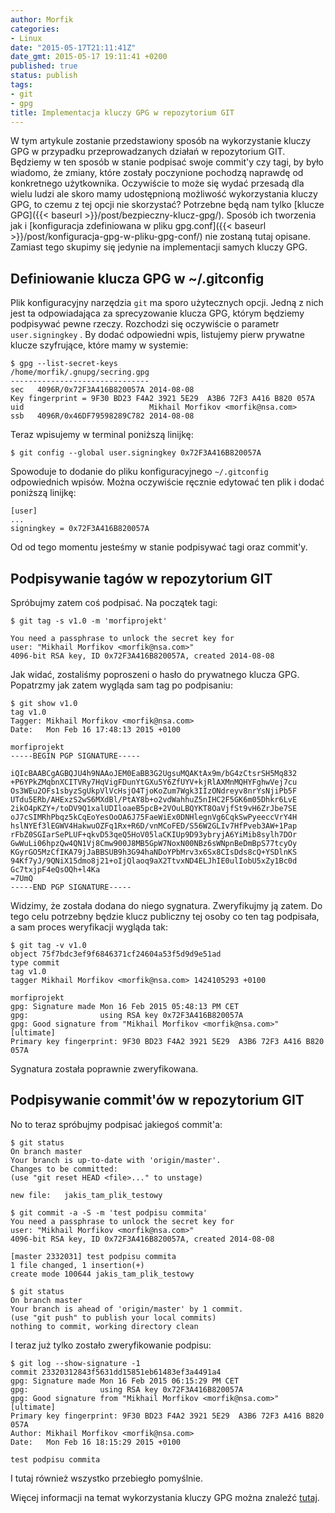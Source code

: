 ```yaml
---
author: Morfik
categories:
- Linux
date: "2015-05-17T21:11:41Z"
date_gmt: 2015-05-17 19:11:41 +0200
published: true
status: publish
tags:
- git
- gpg
title: Implementacja kluczy GPG w repozytorium GIT
---
```


W tym artykule zostanie przedstawiony sposób na wykorzystanie kluczy GPG w przypadku
przeprowadzanych działań w repozytorium GIT. Będziemy w ten sposób w stanie podpisać swoje commit'y
czy tagi, by było wiadomo, że zmiany, które zostały poczynione pochodzą naprawdę od konkretnego
użytkownika. Oczywiście to może się wydać przesadą dla wielu ludzi ale skoro mamy udostępnioną
możliwość wykorzystania kluczy GPG, to czemu z tej opcji nie skorzystać? Potrzebne będą nam tylko
[klucze GPG]({{< baseurl >}}/post/bezpieczny-klucz-gpg/). Sposób ich tworzenia jak i [konfiguracja
zdefiniowana w pliku gpg.conf]({{< baseurl >}}/post/konfiguracja-gpg-w-pliku-gpg-conf/) nie
zostaną tutaj opisane. Zamiast tego skupimy się jedynie na implementacji samych kluczy GPG.

<!--more-->
## Definiowanie klucza GPG w ~/.gitconfig

Plik konfiguracyjny narzędzia `git` ma sporo użytecznych opcji. Jedną z nich jest ta odpowiadająca
za sprecyzowanie klucza GPG, którym będziemy podpisywać pewne rzeczy. Rozchodzi się oczywiście o
parametr `user.signingkey` . By dodać odpowiedni wpis, listujemy pierw prywatne klucze szyfrujące,
które mamy w systemie:

    $ gpg --list-secret-keys
    /home/morfik/.gnupg/secring.gpg
    -------------------------------
    sec   4096R/0x72F3A416B820057A 2014-08-08
    Key fingerprint = 9F30 BD23 F4A2 3921 5E29  A3B6 72F3 A416 B820 057A
    uid                            Mikhail Morfikov <morfik@nsa.com>
    ssb   4096R/0x46DF79598289C782 2014-08-08

Teraz wpisujemy w terminal poniższą linijkę:

    $ git config --global user.signingkey 0x72F3A416B820057A

Spowoduje to dodanie do pliku konfiguracyjnego `~/.gitconfig` odpowiednich wpisów. Można oczywiście
ręcznie edytować ten plik i dodać poniższą linijkę:

    [user]
    ...
    signingkey = 0x72F3A416B820057A

Od od tego momentu jesteśmy w stanie podpisywać tagi oraz commit'y.

## Podpisywanie tagów w repozytorium GIT

Spróbujmy zatem coś podpisać. Na początek tagi:

    $ git tag -s v1.0 -m 'morfiprojekt'

    You need a passphrase to unlock the secret key for
    user: "Mikhail Morfikov <morfik@nsa.com>"
    4096-bit RSA key, ID 0x72F3A416B820057A, created 2014-08-08

Jak widać, zostaliśmy poproszeni o hasło do prywatnego klucza GPG. Popatrzmy jak zatem wygląda sam
tag po podpisaniu:

    $ git show v1.0
    tag v1.0
    Tagger: Mikhail Morfikov <morfik@nsa.com>
    Date:   Mon Feb 16 17:48:13 2015 +0100

    morfiprojekt
    -----BEGIN PGP SIGNATURE-----

    iQIcBAABCgAGBQJU4h9NAAoJEM0EaBB3G2UgsuMQAKtAx9m/bG4zCtsrSH5Mq832
    +P6YPkZMqbnXCITVRy7HqVigFDunYtGXu5Y6ZfUYV+kjRlAXMnMQHYFghwVej7cu
    Os3WEu2OFs1sbyzSgUkpVlVcHsjO4TjoKoZum7Wgk3IIzONdreyv8nrYsNjiPb5F
    UTdu5ERb/AHExzS2wS6MXdBl/PtAY8b+o2vdWahhuZ5nIHC2F5GK6m05Dhkr6LvE
    2ikO4pKZY+/toDV9Q1xalUDIloaeB5pcB+2VOuLBQYKT8OaVjfSt9vH6ZrJbe7SE
    oJ7cSIMRhPbqz5kCqEoYesOoOA6J75FaeWiEx0DNHlegnVg6CqkSwPyeeccVrY4H
    hslNYEf3lEGWV4HakwuOZFq1Rx+R6D/vnMCoFED/S56W2GLIv7HfPveb3AW+1Pap
    rFbZ0SGIarSePLUF+qkvD53qeQ5HoV05laCKIUp9D93ybryjA6YiMib8sylh7DOr
    GwWuLi06hpzQw4QN1Vj8Cmw900J8MB5GpW7NoxN00NBz6sWNpnBeDmBpS77tcyOy
    KGyrGO5MzCfIKA79jJaBBSUB9h3G94haNDoYPbMrv3x6Sx8CIsDds8cQ+YSDlnKS
    94Kf7yJ/9QNiX15dmo8j21+oIjQlaoq9aX2TtvxND4ELJhIE0ulIobU5xZy1Bc0d
    Gc7txjpF4eQsOQh+l4Ka
    =7UmQ
    -----END PGP SIGNATURE-----

Widzimy, że została dodana do niego sygnatura. Zweryfikujmy ją zatem. Do tego celu potrzebny będzie
klucz publiczny tej osoby co ten tag podpisała, a sam proces weryfikacji wygląda tak:

    $ git tag -v v1.0
    object 75f7bdc3ef9f6846371cf24604a53f5d9d9e51ad
    type commit
    tag v1.0
    tagger Mikhail Morfikov <morfik@nsa.com> 1424105293 +0100

    morfiprojekt
    gpg: Signature made Mon 16 Feb 2015 05:48:13 PM CET
    gpg:                using RSA key 0x72F3A416B820057A
    gpg: Good signature from "Mikhail Morfikov <morfik@nsa.com>" [ultimate]
    Primary key fingerprint: 9F30 BD23 F4A2 3921 5E29  A3B6 72F3 A416 B820 057A

Sygnatura została poprawnie zweryfikowana.

## Podpisywanie commit'ów w repozytorium GIT

No to teraz spróbujmy podpisać jakiegoś commit'a:

    $ git status
    On branch master
    Your branch is up-to-date with 'origin/master'.
    Changes to be committed:
    (use "git reset HEAD <file>..." to unstage)

    new file:   jakis_tam_plik_testowy

    $ git commit -a -S -m 'test podpisu commita'
    You need a passphrase to unlock the secret key for
    user: "Mikhail Morfikov <morfik@nsa.com>"
    4096-bit RSA key, ID 0x72F3A416B820057A, created 2014-08-08

    [master 2332031] test podpisu commita
    1 file changed, 1 insertion(+)
    create mode 100644 jakis_tam_plik_testowy

    $ git status
    On branch master
    Your branch is ahead of 'origin/master' by 1 commit.
    (use "git push" to publish your local commits)
    nothing to commit, working directory clean

I teraz już tylko zostało zweryfikowanie podpisu:

    $ git log --show-signature -1
    commit 23320312843f5631dd15851eb61483ef3a4491a4
    gpg: Signature made Mon 16 Feb 2015 06:15:29 PM CET
    gpg:                using RSA key 0x72F3A416B820057A
    gpg: Good signature from "Mikhail Morfikov <morfik@nsa.com>" [ultimate]
    Primary key fingerprint: 9F30 BD23 F4A2 3921 5E29  A3B6 72F3 A416 B820 057A
    Author: Mikhail Morfikov <morfik@nsa.com>
    Date:   Mon Feb 16 18:15:29 2015 +0100

    test podpisu commita

I tutaj również wszystko przebiegło pomyślnie.

Więcej informacji na temat wykorzystania kluczy GPG można znaleźć
[tutaj](https://git-scm.com/book/en/v2/Git-Tools-Signing-Your-Work#_signing).
